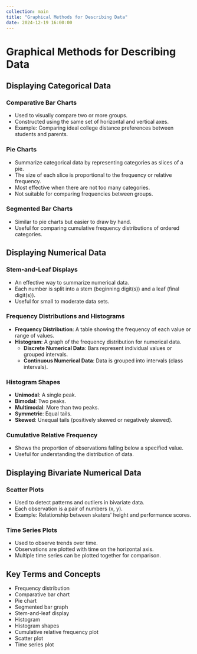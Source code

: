 ```yaml
---
collection: main
title: "Graphical Methods for Describing Data"
date: 2024-12-19 16:00:00
---
```

# **Graphical Methods for Describing Data**

## **Displaying Categorical Data**
### Comparative Bar Charts
- Used to visually compare two or more groups.
- Constructed using the same set of horizontal and vertical axes.
- Example: Comparing ideal college distance preferences between students and parents.

### Pie Charts
- Summarize categorical data by representing categories as slices of a pie.
- The size of each slice is proportional to the frequency or relative frequency.
- Most effective when there are not too many categories.
- Not suitable for comparing frequencies between groups.

### Segmented Bar Charts
- Similar to pie charts but easier to draw by hand.
- Useful for comparing cumulative frequency distributions of ordered categories.

## Displaying Numerical Data
### Stem-and-Leaf Displays
- An effective way to summarize numerical data.
- Each number is split into a stem (beginning digit(s)) and a leaf (final digit(s)).
- Useful for small to moderate data sets.

### Frequency Distributions and Histograms
- **Frequency Distribution**: A table showing the frequency of each value or range of values.
- **Histogram**: A graph of the frequency distribution for numerical data.
  - **Discrete Numerical Data**: Bars represent individual values or grouped intervals.
  - **Continuous Numerical Data**: Data is grouped into intervals (class intervals).

### Histogram Shapes
- **Unimodal**: A single peak.
- **Bimodal**: Two peaks.
- **Multimodal**: More than two peaks.
- **Symmetric**: Equal tails.
- **Skewed**: Unequal tails (positively skewed or negatively skewed).

### Cumulative Relative Frequency
- Shows the proportion of observations falling below a specified value.
- Useful for understanding the distribution of data.

## Displaying Bivariate Numerical Data
### Scatter Plots
- Used to detect patterns and outliers in bivariate data.
- Each observation is a pair of numbers (x, y).
- Example: Relationship between skaters' height and performance scores.

### Time Series Plots
- Used to observe trends over time.
- Observations are plotted with time on the horizontal axis.
- Multiple time series can be plotted together for comparison.

## Key Terms and Concepts
- Frequency distribution
- Comparative bar chart
- Pie chart
- Segmented bar graph
- Stem-and-leaf display
- Histogram
- Histogram shapes
- Cumulative relative frequency plot
- Scatter plot
- Time series plot
